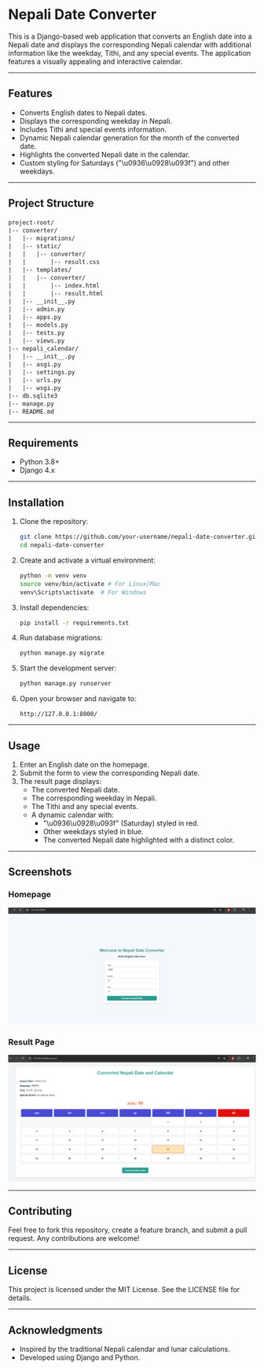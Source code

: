 # Nepali Date Converter

This is a Django-based web application that converts an English date into a Nepali date and displays the corresponding Nepali calendar with additional information like the weekday, Tithi, and any special events. The application features a visually appealing and interactive calendar.

---

## Features

- Converts English dates to Nepali dates.
- Displays the corresponding weekday in Nepali.
- Includes Tithi and special events information.
- Dynamic Nepali calendar generation for the month of the converted date.
- Highlights the converted Nepali date in the calendar.
- Custom styling for Saturdays ("\u0936\u0928\u093f") and other weekdays.

---

## Project Structure

```
project-root/
|-- converter/
|   |-- migrations/
|   |-- static/
|   |   |-- converter/
|   |       |-- result.css
|   |-- templates/
|   |   |-- converter/
|   |       |-- index.html
|   |       |-- result.html
|   |-- __init__.py
|   |-- admin.py
|   |-- apps.py
|   |-- models.py
|   |-- tests.py
|   |-- views.py
|-- nepali_calendar/
|   |-- __init__.py
|   |-- asgi.py
|   |-- settings.py
|   |-- urls.py
|   |-- wsgi.py
|-- db.sqlite3
|-- manage.py
|-- README.md
```

---

## Requirements

- Python 3.8+
- Django 4.x

---

## Installation

1. Clone the repository:
   ```bash
   git clone https://github.com/your-username/nepali-date-converter.git
   cd nepali-date-converter
   ```

2. Create and activate a virtual environment:
   ```bash
   python -m venv venv
   source venv/bin/activate # For Linux/Mac
   venv\Scripts\activate  # For Windows
   ```

3. Install dependencies:
   ```bash
   pip install -r requirements.txt
   ```

4. Run database migrations:
   ```bash
   python manage.py migrate
   ```

5. Start the development server:
   ```bash
   python manage.py runserver
   ```

6. Open your browser and navigate to:
   ```
   http://127.0.0.1:8000/
   ```

---

## Usage

1. Enter an English date on the homepage.
2. Submit the form to view the corresponding Nepali date.
3. The result page displays:
   - The converted Nepali date.
   - The corresponding weekday in Nepali.
   - The Tithi and any special events.
   - A dynamic calendar with:
     - "\u0936\u0928\u093f" (Saturday) styled in red.
     - Other weekdays styled in blue.
     - The converted Nepali date highlighted with a distinct color.

---

## Screenshots

### Homepage
![Homepage](result_images/home.png)

### Result Page
![Result Page](result_images/result.png)


---

## Contributing

Feel free to fork this repository, create a feature branch, and submit a pull request. Any contributions are welcome!

---

## License

This project is licensed under the MIT License. See the LICENSE file for details.

---

## Acknowledgments

- Inspired by the traditional Nepali calendar and lunar calculations.
- Developed using Django and Python.
